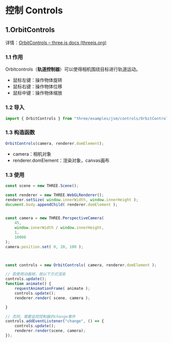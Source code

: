 # 控制 Controls

## 1.OrbitControls

详情：[OrbitControls – three.js docs (threejs.org)](https://threejs.org/docs/?q=cont#examples/zh/controls/OrbitControls)

### 1.1 作用

Orbitcontrols（**轨道控制器**）可以使得相机围绕目标进行轨道运动。

- 鼠标左键：操作物体旋转
- 鼠标右键：操作物体位移
- 鼠标中键：操作物体缩放

### 1.2 导入

```js
import { OrbitControls } from "three/examples/jsm/controls/OrbitControls.js";
```

### 1.3 构造函数

```js
OrbitControls(camera, renderer.domElement);
```

- camera：相机对象
- renderer.domElement：渲染对象，canvas画布

### 1.3 使用

```js
const scene = new THREE.Scene();

const renderer = new THREE.WebGLRenderer();
renderer.setSize( window.innerWidth, window.innerHeight );
document.body.appendChild( renderer.domElement );


const camera = new THREE.PerspectiveCamera( 
    45,
    window.innerWidth / window.innerHeight,
    1, 
    10000 
);
camera.position.set( 0, 20, 100 );



const controls = new OrbitControls( camera, renderer.domElement );

// 若使用动画帧，按以下方式渲染
controls.update();
function animate() {
    requestAnimationFrame( animate );
    controls.update();
    renderer.render( scene, camera );

}

// 否则，需要监控控制器的change事件
controls.addEventListener("change", () => {
    controls.update();
    renderer.render(scene, camera);
});
```

